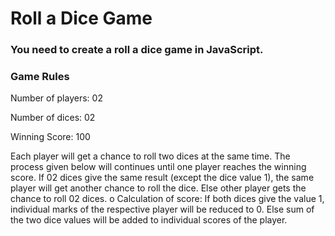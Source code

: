 # Roll a Dice Game
### You need to create a roll a dice game in JavaScript.
### Game Rules
Number of players: 02

Number of dices: 02

Winning Score: 100

Each player will get a chance to roll two dices at the same time. The process given below
will continues until one player reaches the winning score.
 If 02 dices give the same result (except the dice value 1), the same player will get 
another chance to roll the dice.
 Else other player gets the chance to roll 02 dices.
o Calculation of score:
 If both dices give the value 1, individual marks of the respective player will be 
reduced to 0. 
 Else sum of the two dice values will be added to individual scores of the player.
